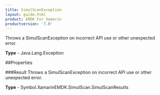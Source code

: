 ```yaml
---
title: SimulScanException
layout: guide.html
product: EMDK For Xamarin 
productversion: '7.0' 
---
```

Throws a SimulScanException on incorrect API use or other unexpected error.

**Type** - Java.Lang.Exception

##Properties

###Result
Throws a SimulScanException on incorrect API use or other unexpected error.

**Type** - Symbol.XamarinEMDK.SimulScan.SimulScanResults
